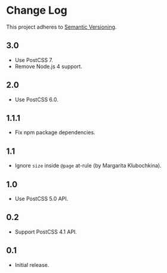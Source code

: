 # Change Log
This project adheres to [Semantic Versioning](http://semver.org/).

## 3.0
* Use PostCSS 7.
* Remove Node.js 4 support.

## 2.0
* Use PostCSS 6.0.

## 1.1.1
* Fix npm package dependencies.

## 1.1
* Ignore `size` inside `@page` at-rule (by Margarita Klubochkina).

## 1.0
* Use PostCSS 5.0 API.

## 0.2
* Support PostCSS 4.1 API.

## 0.1
* Initial release.
